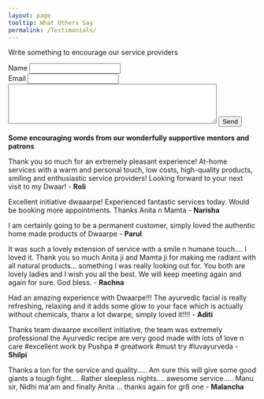 ```yaml
---
layout: page
tooltip: What Others Say
permalink: /Testimonials/
---
```

<p>Write something to encourage our service providers</p>
<form action="https://formspree.io/mklauria@gmail.com"
      method="POST">
    Name <input type="text" name="name"><br>
    Email <input type="text" name="email"><br>
    <textarea name="message" cols="50" rows="5"></textarea>
    <input type="hidden" name="_next" value="/Testimonials/">
    <input type="submit" value="Send">
</form>
<p><b>Some encouraging words from our wonderfully supportive mentors and patrons </b></p>
<p>Thank you so much for an extremely pleasant experience! At-home services 
with a warm and personal touch, low costs, high-quality products, smiling and 
enthusiastic service providers! Looking forward to your next visit to my Dwaar! 
- <b>Roli </b></p>
<p>Excellent initiative dwaaarpe! Experienced fantastic services today. Would 
be booking more appointments. Thanks Anita n Mamta
- <b>Narisha </b></p>
<p>I am certainly going to be a permanent customer, simply loved the authentic 
home made products of Dwaarpe 
- <b>Parul </b></p>
<p>It was such a lovely extension of service with a smile n humane touch.... 
I loved it. Thank you so much Anita ji and Mamta ji for making me radiant with 
all natural products... something I was really looking out for. You both are 
lovely ladies and I wish you all the best. We will keep meeting again and 
again for sure. God bless. 
- <b>Rachna </b></p>
<p>Had an amazing experience with Dwaarpe!!! The ayurvedic facial is really 
refreshing, relaxing and it adds some glow to your face which is actually 
without chemicals, thanx a lot dwarpe, simply loved it!!!! 
- <b>Aditi </b></p>
<p>Thanks team dwaarpe excellent initiative, the team was extremely professional 
the Ayurvedic recipe are very good made with lots of love n care #excellent work 
by Pushpa # greatwork #must try #luvayurveda 
- <b>Shilpi </b></p>

<p>Thanks a ton for the service and quality..... Am sure this will give some good giants a tough fight.... Rather sleepless nights.... awesome service..... Manu sir, Nidhi ma'am and finally Anita ... thanks again for gr8 one - <b> Malancha</b></p>
